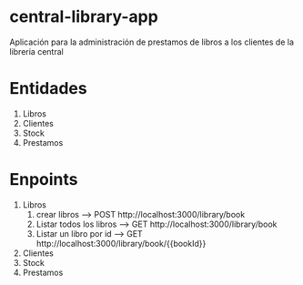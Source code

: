 # central-library-app
Aplicación para la administración de prestamos de libros a los clientes de la libreria central

# Entidades
1. Libros
2. Clientes
3. Stock
4. Prestamos

# Enpoints
1. Libros
   1. crear libros --> POST http://localhost:3000/library/book
   2. Listar todos los libros --> GET http://localhost:3000/library/book
   3. Listar un libro por id --> GET http://localhost:3000/library/book/{{bookId}}
2. Clientes
3. Stock
4. Prestamos

